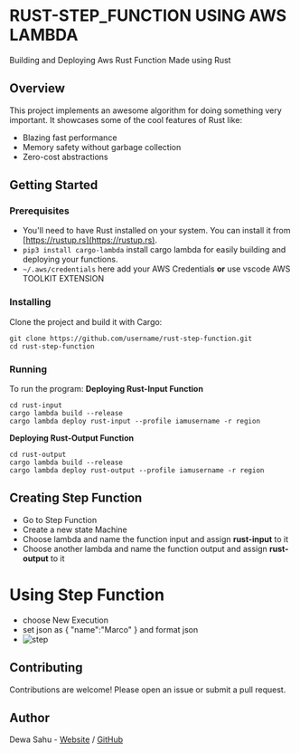 # RUST-STEP_FUNCTION USING AWS LAMBDA

Building and Deploying Aws Rust Function Made using Rust

## Overview

This project implements an awesome algorithm for doing something very important. It showcases some of the cool features of Rust like:

- Blazing fast performance
- Memory safety without garbage collection
- Zero-cost abstractions

## Getting Started

### Prerequisites

- You'll need to have Rust installed on your system. You can install it from [https://rustup.rs](https://rustup.rs).
- `pip3 install cargo-lambda` install cargo lambda for easily building and deploying your functions.
- `~/.aws/credentials` here add your AWS Credentials **or** use vscode AWS TOOLKIT EXTENSION

### Installing

Clone the project and build it with Cargo:

```
git clone https://github.com/username/rust-step-function.git
cd rust-step-function
```

### Running

To run the program:
**Deploying Rust-Input Function**
```
cd rust-input
cargo lambda build --release
cargo lambda deploy rust-input --profile iamusername -r region
```
**Deploying Rust-Output Function**
```
cd rust-output
cargo lambda build --release
cargo lambda deploy rust-output --profile iamusername -r region
```

## Creating Step Function

- Go to Step Function
- Create a new state Machine
- Choose lambda and name the function input and assign **rust-input** to it
- Choose another lambda and name the function output and assign **rust-output** to it

# Using Step Function
- choose New Execution
- set json as {  "name":"Marco"  } and format json
- ![step](https://github.com/dewasahu2003/rust-step-function/assets/95997298/d6497869-0530-4213-ac8c-666f07111dc9)

## Contributing

Contributions are welcome! Please open an issue or submit a pull request.

## Author

Dewa Sahu - [Website](https://portfolio-beryl-seven-13.vercel.app/) / [GitHub](https://github.com/dewasahu2003)
